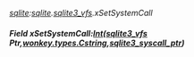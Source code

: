 _[sqlite](../../modules/sqlite/sqlite-module.md):[sqlite](../../modules/sqlite/sqlite-module.md).[sqlite3\_vfs](../../modules/sqlite/sqlite-sqlite3_vfs.md).xSetSystemCall_
##### Field xSetSystemCall:[Int](../../modules/wonkey/wonkey-types-int.md)([sqlite3_vfs](../../modules/sqlite/sqlite-sqlite3_vfs.md) Ptr,[wonkey.types.Cstring](../../modules/wonkey/wonkey-types-cstring.md),[sqlite3_syscall_ptr](../../modules/sqlite/sqlite-sqlite3_syscall_ptr.md))
